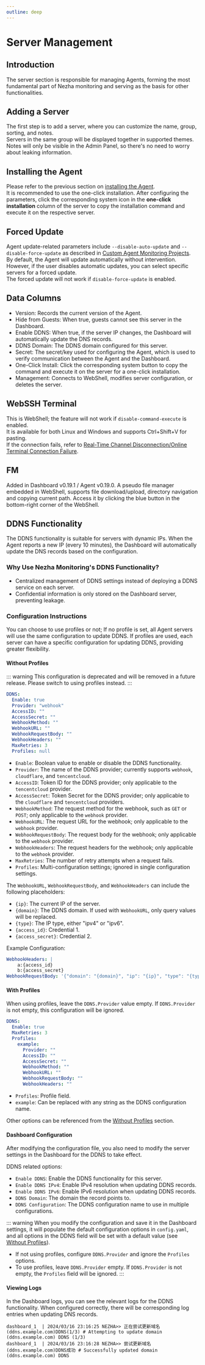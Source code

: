 ```yaml
---
outline: deep
---
```


# Server Management

## Introduction

The server section is responsible for managing Agents, forming the most fundamental part of Nezha monitoring and serving as the basis for other functionalities.

## Adding a Server

The first step is to add a server, where you can customize the name, group, sorting, and notes.  
Servers in the same group will be displayed together in supported themes. Notes will only be visible in the Admin Panel, so there's no need to worry about leaking information.

## Installing the Agent

Please refer to the previous section on [installing the Agent](/en_US/guide/agent.html).  
It is recommended to use the one-click installation. After configuring the parameters, click the corresponding system icon in the **one-click installation** column of the server to copy the installation command and execute it on the respective server.

## Forced Update

Agent update-related parameters include `--disable-auto-update` and `--disable-force-update` as described in [Custom Agent Monitoring Projects](/en_US/guide/q7.html).  
By default, the Agent will update automatically without intervention. However, if the user disables automatic updates, you can select specific servers for a forced update.  
The forced update will not work if `disable-force-update` is enabled.

## Data Columns

* Version: Records the current version of the Agent.
* Hide from Guests: When true, guests cannot see this server in the Dashboard.
* Enable DDNS: When true, if the server IP changes, the Dashboard will automatically update the DNS records.
* DDNS Domain: The DDNS domain configured for this server.
* Secret: The secret/key used for configuring the Agent, which is used to verify communication between the Agent and the Dashboard.
* One-Click Install: Click the corresponding system button to copy the command and execute it on the server for a one-click installation.
* Management: Connects to WebShell, modifies server configuration, or deletes the server.

## WebSSH Terminal

This is WebShell; the feature will not work if `disable-command-execute` is enabled.  
It is available for both Linux and Windows and supports Ctrl+Shift+V for pasting.  
If the connection fails, refer to [Real-Time Channel Disconnection/Online Terminal Connection Failure](/en_US/guide/q4.html).

## FM

Added in Dashboard v0.19.1 / Agent v0.19.0. A pseudo file manager embedded in WebShell, supports file download/upload, directory navigation and copying current path. Access it by clicking the blue button in the bottom-right corner of the WebShell.

## DDNS Functionality

The DDNS functionality is suitable for servers with dynamic IPs. When the Agent reports a new IP (every 10 minutes), the Dashboard will automatically update the DNS records based on the configuration.

### Why Use Nezha Monitoring's DDNS Functionality?

- Centralized management of DDNS settings instead of deploying a DDNS service on each server.
- Confidential information is only stored on the Dashboard server, preventing leakage.

### Configuration Instructions

You can choose to use profiles or not; If no profile is set, all Agent servers will use the same configuration to update DDNS. If profiles are used, each server can have a specific configuration for updating DDNS, providing greater flexibility.

#### Without Profiles
::: warning
This configuration is deprecated and will be removed in a future release. Please switch to using profiles instead.
:::

```yaml
DDNS:
  Enable: true
  Provider: "webhook"
  AccessID: ""
  AccessSecret: ""
  WebhookMethod: ""
  WebhookURL: ""
  WebhookRequestBody: ""
  WebhookHeaders: ""
  MaxRetries: 3
  Profiles: null
```

- `Enable`: Boolean value to enable or disable the DDNS functionality.
- `Provider`: The name of the DDNS provider; currently supports `webhook`, `cloudflare`, and `tencentcloud`.
- `AccessID`: Token ID for the DDNS provider; only applicable to the `tencentcloud` provider.
- `AccessSecret`: Token Secret for the DDNS provider; only applicable to the `cloudflare` and `tencentcloud` providers.
- `WebhookMethod`: The request method for the webhook, such as `GET` or `POST`; only applicable to the `webhook` provider.
- `WebhookURL`: The request URL for the webhook; only applicable to the `webhook` provider.
- `WebhookRequestBody`: The request body for the webhook; only applicable to the `webhook` provider.
- `WebhookHeaders`: The request headers for the webhook; only applicable to the `webhook` provider.
- `MaxRetries`: The number of retry attempts when a request fails.
- `Profiles`: Multi-configuration settings; ignored in single configuration settings.

The `WebhookURL`, `WebhookRequestBody`, and `WebhookHeaders` can include the following placeholders:

- `{ip}`: The current IP of the server.
- `{domain}`: The DDNS domain. If used with `WebhookURL`, only query values will be replaced.
- `{type}`: The IP type, either "ipv4" or "ipv6".
- `{access_id}`: Credential 1.
- `{access_secret}`: Credential 2.

Example Configuration:

```yaml
WebhookHeaders: |
    a:{access_id}
    b:{access_secret}
WebhookRequestBody: '{"domain": "{domain}", "ip": "{ip}", "type": "{type}"}'
```

#### With Profiles

When using profiles, leave the `DDNS.Provider` value empty. If `DDNS.Provider` is not empty, this configuration will be ignored.

```yaml
DDNS:
  Enable: true
  MaxRetries: 3
  Profiles:
    example:
      Provider: ""
      AccessID: ""
      AccessSecret: ""
      WebhookMethod: ""
      WebhookURL: ""
      WebhookRequestBody: ""
      WebhookHeaders: ""
```

- `Profiles`: Profile field.
- `example`: Can be replaced with any string as the DDNS configuration name.

Other options can be referenced from the [Without Profiles](#Without-Profiles) section.

#### Dashboard Configuration

After modifying the configuration file, you also need to modify the server settings in the Dashboard for the DDNS to take effect.

DDNS related options:

- `Enable DDNS`: Enable the DDNS functionality for this server.
- `Enable DDNS IPv4`: Enable IPv4 resolution when updating DDNS records.
- `Enable DDNS IPv6`: Enable IPv6 resolution when updating DDNS records.
- `DDNS Domain`: The domain the record points to.
- `DDNS Configuration`: The DDNS configuration name to use in multiple configurations.

::: warning
When you modify the configuration and save it in the Dashboard settings, it will populate the default configuration options in `config.yaml`, and all options in the DDNS field will be set with a default value (see [Without Profiles](#Without-Profiles)).

- If not using profiles, configure `DDNS.Provider` and ignore the `Profiles` options.
- To use profiles, leave `DDNS.Provider` empty. If `DDNS.Provider` is not empty, the `Profiles` field will be ignored.
:::

#### Viewing Logs

In the Dashboard logs, you can see the relevant logs for the DDNS functionality. When configured correctly, there will be corresponding log entries when updating DNS records.

```shell
dashboard_1  | 2024/03/16 23:16:25 NEZHA>> 正在尝试更新域名(ddns.example.com)DDNS(1/3) # Attempting to update domain (ddns.example.com) DDNS (1/3)
dashboard_1  | 2024/03/16 23:16:28 NEZHA>> 尝试更新域名(ddns.example.com)DDNS成功 # Successfully updated domain (ddns.example.com) DDNS
```